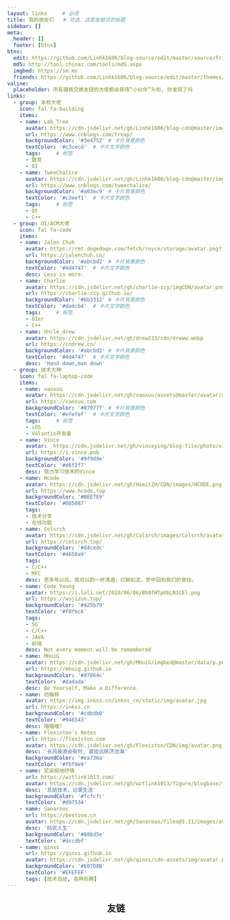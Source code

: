 ```yaml
---
layout: links     # 必须
title: 我的朋友们   # 可选，这是友链页的标题
sidebar: []
meta:
  header: []
  footer: [btns]
btns:
  edit: https://github.com/Linhk1606/blog-source/edit/master/source/friends/index.md
  md5: http://tool.chinaz.com/tools/md5.aspx
  imgbed: https://sm.ms
  friends: https://github.com/Linhk1606/blog-source/edit/master/themes/volantis/layout/_partial/scripts.ejs
valine:
  placeholder: 所有跟我交换友链的大佬都会获得“小伙伴”头衔, 你发现了吗
links:
  - group: 本校大佬
    icon: fal fa-building
    items:
    - name: Lab_Tree
      avatar: https://cdn.jsdelivr.net/gh/Linhk1606/blog-cdn@master/img/Lab_Tree.png
      url: https://www.cnblogs.com/treap/
      backgroundColor: '#3e4752' # 卡片背景颜色
      textColor: '#c3cecd'  # 卡片文字颜色
      tags:     # 标签
      - 数竞
      - OI
    - name: TweeChalice
      avatar: https://cdn.jsdelivr.net/gh/Linhk1606/blog-cdn@master/img/TweeChalice.png
      url: https://www.cnblogs.com/tweechalice/
      backgroundColor: '#a03ec9' # 卡片背景颜色
      textColor: '#c3eef1'  # 卡片文字颜色
      tags:     # 标签
      - Qt
      - C++
  - group: OI/ACM大佬
    icon: fal fa-code
    items:
    - name: Jalen Chuh
      avatar: https://rmt.dogedoge.com/fetch/royce/storage/avatar.png?fmt=webp
      url: https://jalenchuh.cn/
      backgroundColor: '#abcbd2' # 卡片背景颜色
      textColor: '#4d4747'  # 卡片文字颜色
      desc: Less is more.
    - name: Charlie
      avatar: https://cdn.jsdelivr.net/gh/charlie-zzy/imgCDN/avatar.png
      url: https://charlie-zzy.github.io/
      backgroundColor: '#bb3312' # 卡片背景颜色
      textColor: '#dadcb4'  # 卡片文字颜色
      tags:     # 标签
      - OIer
      - C++
    - name: Uncle_drew
      avatar: https://cdn.jsdelivr.net/gh/drew233/cdn/dreww.webp
      url: https://cndrew.cn/
      backgroundColor: '#abcbd2' # 卡片背景颜色
      textColor: '#4d4747'  # 卡片文字颜色
      desc: 'Hand down,man down'
  - group: 技术大神
    icon: fal fa-laptop-code
    items:
    - name: xaoxuu
      avatar: https://cdn.jsdelivr.net/gh/xaoxuu/assets@master/avatar/avatar.png
      url: https://xaoxuu.com
      backgroundColor: '#87977f' # 卡片背景颜色
      textColor: '#efefef'  # 卡片文字颜色
      tags:     # 标签
      - iOS
      - Volantis开发者
    - name: Vince
      avatar:  https://cdn.jsdelivr.net/gh/vinceying/blog-file/photo/vince_logo.jpg
      url: https://i.vince.pub
      backgroundColor: '#9f9d9e'
      textColor: '#d6f2f7'
      desc: 努力学习技术的Vince
    - name: Hcode
      avatar: https://cdn.jsdelivr.net/gh/HimitZH/CDN/images/HCODE.png
      url: https://www.hcode.top
      backgroundColor: '#BEE7E9'
      textColor: '#085087'
      tags:
      - 技术分享
      - 在线功能
    - name: Colsrch
      avatar: https://cdn.jsdelivr.net/gh/Colsrch/images/Colsrch/avatar.jpg
      url: https://colsrch.top/
      backgroundColor: '#d4cedc'
      textColor: '#4658a9'
      tags:
      - C/C++
      - MFC
      desc: 愿多年以后，我可以酌一杯清酒，烂醉如泥，梦中回到我们的曾经。
    - name: Code Young
      avatar: https://i.loli.net/2020/06/06/Bh9fHTpObLN1CEl.png
      url: https://wujizun.top/
      backgroundColor: '#425b79'
      textColor: '#f0fbc6'
      tags:
      - 5G
      - C/C++
      - JAVA
      - 前端
      desc: Not every moment will be remembered
    - name: MHuiG
      avatar: https://cdn.jsdelivr.net/gh/MHuiG/imgbed@master/data/p.png
      url: https://mhuig.github.io
      backgroundColor: '#d7864c'
      textColor: '#dadada'
      desc: Be Yourself, Make a Difference.
    - name: 枋柚梓
      avatar: https://img.inkss.cn/inkss_cn/static/img/avatar.jpg
      url: https://inkss.cn
      backgroundColor: '#cdbdb0'
      textColor: '#946543'
      desc: 喵喵喵?
    - name: Flexiston's Notes
      url: https://flexiston.com
      avatar: https://cdn.jsdelivr.net/gh/Flexiston/CDN/img/avatar.png
      desc: '长风破浪会有时, 直挂云帆济沧海'
      backgroundColor: '#ea736a'
      textColor: '#fbf9e9'
    - name: 尼采般地抒情
      url: https://wztlink1013.com/
      avatar: https://cdn.jsdelivr.net/gh/wztlink1013/figure/blogbase/touxiang.jpg
      desc: '总结技术，记录生活'
      backgroundColor: '#fcfcfc'
      textColor: '#d97534'
    - name: Sanarous
      url: https://bestzuo.cn
      avatar: https://cdn.jsdelivr.net/gh/Sanarous/files@1.11/images/avatar.jpeg
      desc: '码农人生'
      backgroundColor: '#886d5e'
      textColor: '#dccdbf'
    - name: qinxs
      url: https://qinxs.github.io
      avatar: https://cdn.jsdelivr.net/gh/qinxs/cdn-assets/img/avatar.png
      backgroundColor: '#607D8B'
      textColor: '#EFEFEF'
      tags: [技术总结, 各种折腾]
---
```


<h2><center><i class='fal fa-users fa-fw'></i>&nbsp;友链</center></h2>

<!-- more -->
